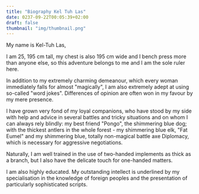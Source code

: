 ```yaml
---
title: "Biography Kel Tuh Las"
date: 0237-09-22T00:05:39+02:00
draft: false
thumbnail: "img/thumbnail.png"
---
```


My name is Kel-Tuh Las,

I am 25, 195 cm tall, my chest is also 195 cm wide and I bench press more than anyone else, so this adventure belongs to me and I am the sole ruler here.

In addition to my extremely charming demeanour, which every woman immediately falls for almost "magically", I am also extremely adept at using so-called "word jokes". Differences of opinion are often won in my favour by my mere presence.

I have grown very fond of my loyal companions, who have stood by my side with help and advice in several battles and tricky situations and on whom I can always rely blindly: my best friend "Pongo", the shimmering blue dog; with the thickest antlers in the whole forest - my shimmering blue elk, "Fat Eumel" and my shimmering blue, totally non-magical battle axe Diplomacy, which is necessary for aggressive negotiations.

Naturally, I am well trained in the use of two-handed implements as thick as a branch, but I also have the delicate touch for one-handed matters.

I am also highly educated. My outstanding intellect is underlined by my specialisation in the knowledge of foreign peoples and the presentation of particularly sophisticated scripts.

